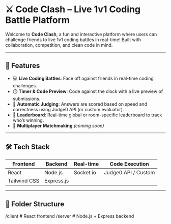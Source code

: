 # ⚔️ Code Clash – Live 1v1 Coding Battle Platform

Welcome to **Code Clash**, a fun and interactive platform where users can challenge friends to live 1v1 coding battles in real-time! Built with collaboration, competition, and clean code in mind.

---

## 🚀 Features

- 💻 **Live Coding Battles**: Face off against friends in real-time coding challenges.
- ⏱️ **Timer & Code Preview**: Code against the clock with a live preview of submissions.
- 🧠 **Automatic Judging**: Answers are scored based on speed and correctness using Judge0 API (or custom evaluator).
- 🧾 **Leaderboard**: Real-time global or room-specific leaderboard to track who’s winning.
- 👥 **Multiplayer Matchmaking** *(coming soon)*

---

## 🛠️ Tech Stack

| Frontend     | Backend       | Real-time        | Code Execution      |
|--------------|---------------|------------------|-------------------- |
| React        | Node.js       | Socket.io        | Judge0 API / Custom |
| Tailwind CSS | Express.js    |                  |                     |

---

## 📁 Folder Structure

/client # React frontend
/server # Node.js + Express backend
